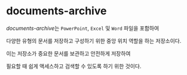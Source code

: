 # documents-archive

*documents-archive*는 `PowerPoint`, `Excel` 및 `Word` 파일을 포함하여 

다양한 유형의 문서를 저장하고 구성하기 위한 중앙 위치 역할을 하는 저장소이다.

이는 저장소가 중요한 문서를 보관하고 안전하게 저장하여 

필요할 때 쉽게 액세스하고 검색할 수 있도록 하기 위한 것이다.
